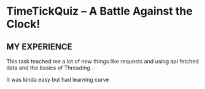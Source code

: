 # TimeTickQuiz – A Battle Against the Clock!

## MY EXPERIENCE

This task teached me a lot of new things like requests and using api fetched data and the basics of Threading .

It was kinda easy but had learning curve

